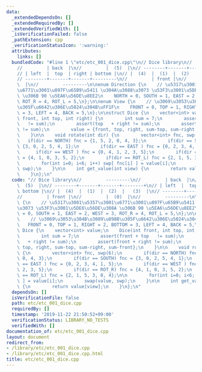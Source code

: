 ```yaml
---
data:
  _extendedDependsOn: []
  _extendedRequiredBy: []
  _extendedVerifiedWith: []
  _isVerificationFailed: false
  _pathExtension: cpp
  _verificationStatusIcon: ':warning:'
  attributes:
    links: []
  bundledCode: "#line 1 \"etc/etc_001_dice.cpp\"\n// Dice library\n//         ---------\n\
    //         | back  |\n//         |  (5)  |\n// --------+-------+-------+--------+\n\
    // | left  |  top  | right | bottom |\n// |  (4)  |  (1)  |  (2)  |   (3)  |\n\
    // --------+-------+-------+---------\n//         | front |\n//         |  (0)\
    \  |\n//         ---------\n\nenum Direction {\n    // \u5317\u3001\u5357\u3001\
    \u6771\u3001\u897F\u65B9\u5411 \u304A\u3088\u3073 \u53F3\u3001\u5DE6\u56DE\u308A\
    \ \u306B 90 \u5EA6\u56DE\u8EE2\n    NORTH = 0, SOUTH = 1, EAST = 2, WEST = 3,\
    \ ROT_R = 4, ROT_L = 5,\n};\n\nenum View {\n    // \u3069\u3053\u304B\u3089\u898B\
    \u305F\u6642\u306E\u5024\u304B\uFF1F\n    FRONT = 0, TOP = 1, RIGHT = 2, BOTTOM\
    \ = 3, LEFT = 4, BACK = 5,\n};\n\nstruct Dice {\n    vector<int> value;\n    Dice(int\
    \ front, int top, int right) {\n        int sum = 7;\n        assert(front + top\
    \   != sum);\n        assert(top   + right != sum);\n        assert(front + right\
    \ != sum);\n        value = {front, top, right, sum-top, sum-right, sum-front};\n\
    \    }\n\n    void rotate(int dir) {\n        vector<int> fnc, swp(6);\n     \
    \   if(dir == NORTH) fnc = {1, 5, 2, 0, 4, 3};\n        if(dir == SOUTH) fnc =\
    \ {3, 0, 2, 5, 4, 1};\n        if(dir == EAST ) fnc = {0, 2, 3, 4, 1, 5};\n  \
    \      if(dir == WEST ) fnc = {0, 4, 1, 2, 3, 5};\n        if(dir == ROT_R) fnc\
    \ = {4, 1, 0, 3, 5, 2};\n        if(dir == ROT_L) fnc = {2, 1, 5, 3, 0, 4};\n\n\
    \        for(int i=0; i<6; i++) swp[ fnc[i] ] = value[i];\n        swap(value,\
    \ swp);\n    }\n\n    int get_value(int view) {\n        return value[view];\n\
    \    }\n};\n"
  code: "// Dice library\n//         ---------\n//         | back  |\n//         |\
    \  (5)  |\n// --------+-------+-------+--------+\n// | left  |  top  | right |\
    \ bottom |\n// |  (4)  |  (1)  |  (2)  |   (3)  |\n// --------+-------+-------+---------\n\
    //         | front |\n//         |  (0)  |\n//         ---------\n\nenum Direction\
    \ {\n    // \u5317\u3001\u5357\u3001\u6771\u3001\u897F\u65B9\u5411 \u304A\u3088\
    \u3073 \u53F3\u3001\u5DE6\u56DE\u308A \u306B 90 \u5EA6\u56DE\u8EE2\n    NORTH\
    \ = 0, SOUTH = 1, EAST = 2, WEST = 3, ROT_R = 4, ROT_L = 5,\n};\n\nenum View {\n\
    \    // \u3069\u3053\u304B\u3089\u898B\u305F\u6642\u306E\u5024\u304B\uFF1F\n \
    \   FRONT = 0, TOP = 1, RIGHT = 2, BOTTOM = 3, LEFT = 4, BACK = 5,\n};\n\nstruct\
    \ Dice {\n    vector<int> value;\n    Dice(int front, int top, int right) {\n\
    \        int sum = 7;\n        assert(front + top   != sum);\n        assert(top\
    \   + right != sum);\n        assert(front + right != sum);\n        value = {front,\
    \ top, right, sum-top, sum-right, sum-front};\n    }\n\n    void rotate(int dir)\
    \ {\n        vector<int> fnc, swp(6);\n        if(dir == NORTH) fnc = {1, 5, 2,\
    \ 0, 4, 3};\n        if(dir == SOUTH) fnc = {3, 0, 2, 5, 4, 1};\n        if(dir\
    \ == EAST ) fnc = {0, 2, 3, 4, 1, 5};\n        if(dir == WEST ) fnc = {0, 4, 1,\
    \ 2, 3, 5};\n        if(dir == ROT_R) fnc = {4, 1, 0, 3, 5, 2};\n        if(dir\
    \ == ROT_L) fnc = {2, 1, 5, 3, 0, 4};\n\n        for(int i=0; i<6; i++) swp[ fnc[i]\
    \ ] = value[i];\n        swap(value, swp);\n    }\n\n    int get_value(int view)\
    \ {\n        return value[view];\n    }\n};\n"
  dependsOn: []
  isVerificationFile: false
  path: etc/etc_001_dice.cpp
  requiredBy: []
  timestamp: '2019-11-22 21:50:52+09:00'
  verificationStatus: LIBRARY_NO_TESTS
  verifiedWith: []
documentation_of: etc/etc_001_dice.cpp
layout: document
redirect_from:
- /library/etc/etc_001_dice.cpp
- /library/etc/etc_001_dice.cpp.html
title: etc/etc_001_dice.cpp
---
```


